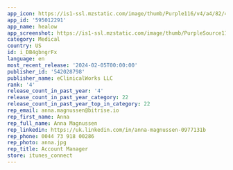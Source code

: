 ```yaml
---
app_icon: https://is1-ssl.mzstatic.com/image/thumb/Purple116/v4/a4/82/45/a48245c2-32aa-d9e2-f1e1-b263a539febc/AppIcon-1x_U007emarketing-0-5-0-85-220.png/1024x1024bb.png
app_id: '595012291'
app_name: healow
app_screenshot: https://is1-ssl.mzstatic.com/image/thumb/PurpleSource112/v4/08/88/fd/0888fd2f-fcb5-f77d-eb3f-ba7ef9e75a19/d6fed65c-97ba-4b74-b93c-335846de4195_1242x2688bb-2.png/1242x2688bb.png
category: Medical
country: US
id: i_DB4gbngrFx
language: en
most_recent_release: '2024-02-05T00:00:00'
publisher_id: '542028798'
publisher_name: eClinicalWorks LLC
rank: '4'
release_count_in_past_year: '4'
release_count_in_past_year_category: 22
release_count_in_past_year_top_in_category: 22
rep_email: anna.magnussen@bitrise.io
rep_first_name: Anna
rep_full_name: Anna Magnussen
rep_linkedin: https://uk.linkedin.com/in/anna-magnussen-0977131b
rep_phone: 0044 73 918 00286
rep_photo: anna.jpg
rep_title: Account Manager
store: itunes_connect
---
```

